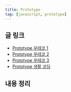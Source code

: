 ```yaml
---
title: Prototype
tag: [javascript, prototype]
---
```

## 글 링크
- [Prototype 우테코 1](https://www.youtube.com/watch?v=7UmApWKRGRw&ab_channel=%EC%9A%B0%EC%95%84%ED%95%9C%ED%85%8C%ED%81%AC)
- [Prototype 우테코 2](https://youtu.be/RYxgNZW3wl0?si=rwpNt8Ljp8tLY6Rf)
- [Prototype 우테코 3](https://youtu.be/TqFwNFTa3c4?feature=shared)
- [Prototype 생활 코딩](https://www.youtube.com/watch?v=wT1Bl5uV27Y)

## 내용 정리
